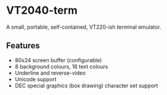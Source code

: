 # VT2040-term

A small, portable, self-contained, VT220-ish terminal emulator.

## Features

* 80x24 screen buffer (configurable)
* 8 background colours, 16 text colours
* Underline and reverse-video
* Unicode support
* DEC special graphics (box drawing) character set support
